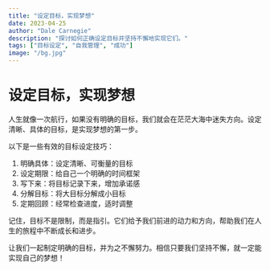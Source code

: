```yaml
---
title: "设定目标，实现梦想"
date: 2023-04-25
author: "Dale Carnegie"
description: "探讨如何正确设定目标并坚持不懈地实现它们。"
tags: ["目标设定", "自我管理", "成功"]
image: "/bg.jpg"
---
```


# 设定目标，实现梦想

人生就像一次航行，如果没有明确的目标，我们就会在茫茫大海中迷失方向。设定清晰、具体的目标，是实现梦想的第一步。

以下是一些有效的目标设定技巧：

1. 明确具体：设定清晰、可衡量的目标
2. 设定期限：给自己一个明确的时间框架
3. 写下来：将目标记录下来，增加承诺感
4. 分解目标：将大目标分解成小目标
5. 定期回顾：经常检查进度，适时调整

记住，目标不是限制，而是指引。它们给予我们前进的动力和方向，帮助我们在人生的旅程中不断成长和进步。

让我们一起制定明确的目标，并为之不懈努力。相信只要我们坚持不懈，就一定能实现自己的梦想！
